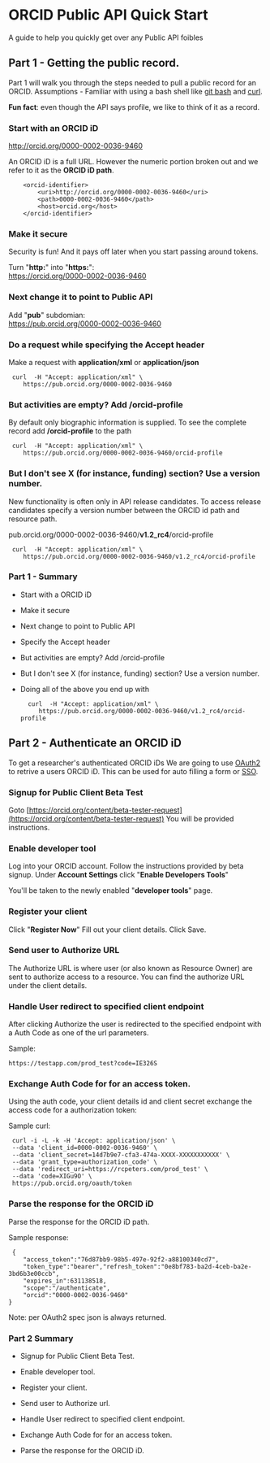 # ORCID Public API Quick Start

A guide to help you quickly get over any Public API foibles


## Part 1 - Getting the public record.
Part 1 will walk you through the steps needed to pull a public record for an ORCID.
Assumptions -  Familiar with using a bash shell like 
[git bash](http://msysgit.github.io/index.html) and 
[curl](http://curl.haxx.se/docs/httpscripting.html).

 **Fun fact**: even though the API says profile, we like to think
of it as a record.


### Start with an ORCID iD

http://orcid.org/0000-0002-0036-9460

An ORCID iD is a full URL. However the numeric portion broken out and we refer to it as
the **ORCID iD path**.

        <orcid-identifier>
            <uri>http://orcid.org/0000-0002-0036-9460</uri>
            <path>0000-0002-0036-9460</path>
            <host>orcid.org</host>
        </orcid-identifier> 


### Make it secure
Security is fun! And it pays off later when you start passing around tokens.

Turn "**http:**" into "**https:**":   
https://orcid.org/0000-0002-0036-9460


### Next change it to point to Public API

Add "**pub**" subdomian:  
https://pub.orcid.org/0000-0002-0036-9460


### Do a request while specifying the Accept header

Make a request with **application/xml** or **application/json**

     curl  -H "Accept: application/xml" \
        https://pub.orcid.org/0000-0002-0036-9460 


###  But activities are empty? Add **/orcid-profile**


By default only biographic information is supplied. To see the complete
record add **/orcid-profile** to the path

     curl  -H "Accept: application/xml" \
        https://pub.orcid.org/0000-0002-0036-9460/orcid-profile 


### But I don't see X (for instance, funding) section? Use a version number.

New functionality is often only in API release 
candidates. To access release candidates specify a version number between the ORCID id path and 
resource path.

pub.orcid.org/0000-0002-0036-9460/**v1.2_rc4**/orcid-profile

     curl  -H "Accept: application/xml" \
        https://pub.orcid.org/0000-0002-0036-9460/v1.2_rc4/orcid-profile 


### Part 1 - Summary   

* Start with a ORCID iD

* Make it secure

* Next change to point to Public API

* Specify the Accept header

* But activities are empty? Add /orcid-profile

* But I don't see X (for instance, funding) section? Use a version number.

* Doing all of the above you end up with

        curl  -H "Accept: application/xml" \
           https://pub.orcid.org/0000-0002-0036-9460/v1.2_rc4/orcid-profile 


## Part 2 - Authenticate an ORCID iD 
To get a researcher's authenticated ORCID iDs 
We are going to use 
[OAuth2](https://aaronparecki.com/articles/2012/07/29/1/oauth2-simplified) 
to retrive a users ORCID iD. This can be used for auto filling a form or 
[SSO](http://en.wikipedia.org/wiki/Single_sign-on).  


### Signup for Public Client Beta Test
Goto [https://orcid.org/content/beta-tester-request](https://orcid.org/content/beta-tester-request)
You will be provided instructions.


### Enable developer tool

Log into your ORCID account. Follow the instructions provided by beta signup. Under 
**Account Settings** click "**Enable Developers Tools**"

You'll be taken to the newly enabled "**developer tools**" page.


### Register your client

Click "**Register Now**" Fill out your client details. Click Save.


### Send user to Authorize URL
The Authorize URL is where user (or also known as Resource Owner) are sent to authorize 
access to a resource. You can find the authorize URL under the client details.


### Handle User redirect to specified client endpoint

After clicking Authorize the user is redirected to the specified endpoint with a Auth 
Code as one of the url parameters.

Sample:
  
    https://testapp.com/prod_test?code=IE326S  


### Exchange Auth Code for for an access token.
Using the auth code, your client details id and client secret exchange the access code for
a authorization token:

Sample curl:  

     curl -i -L -k -H 'Accept: application/json' \
     --data 'client_id=0000-0002-0036-9460' \
     --data 'client_secret=14d7b9e7-cfa3-474a-XXXX-XXXXXXXXXXX' \
     --data 'grant_type=authorization_code' \
     --data 'redirect_uri=https://rcpeters.com/prod_test' \
     --data 'code=XIGu9O' \
     https://pub.orcid.org/oauth/token
     

### Parse the response for the ORCID iD
Parse the response for the ORCID iD path.

Sample response:

     {
        "access_token":"76d87bb9-98b5-497e-92f2-a88100340cd7",
        "token_type":"bearer","refresh_token":"0e8bf783-ba2d-4ceb-ba2e-3bd6b3e00ccb",
        "expires_in":631138518,
        "scope":"/authenticate",
        "orcid":"0000-0002-0036-9460"
    }

Note: per OAuth2 spec json is always returned.


### Part 2 Summary

* Signup for Public Client Beta Test.

* Enable developer tool.

* Register your client.

* Send user to Authorize url.

* Handle User redirect to specified client endpoint.

* Exchange Auth Code for for an access token.

* Parse the response for the ORCID iD.

